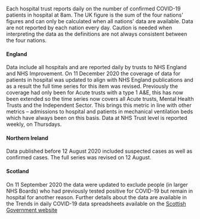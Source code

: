 ﻿Each hospital trust reports daily on the number of confirmed COVID-19 patients in hospital at 8am. The UK figure is the sum of the four nations' figures and can only be calculated when all nations' data are available.  Data are not reported by each nation every day.  Caution is needed when interpreting the data as the definitions are not always consistent between the four nations.

#### England

Data include all hospitals and are reported daily by trusts to NHS England and NHS Improvement. On 11 December 2020 the coverage of data for patients in hospital was updated to align with NHS England publications and as a result the full time series for this item was revised.  Previously the coverage had only been for Acute trusts with a type 1 A&E, this has now been extended so the time series now covers all Acute trusts, Mental Health Trusts and the Independent Sector.  This brings this metric in line with other metrics – admissions to hospital and patients in mechanical ventilation beds which have always been on this basis.  Data at NHS Trust level is reported weekly, on Thursdays.

#### Northern Ireland

Data published before 12 August 2020 included suspected cases as well as confirmed cases.  The full series was revised on 12 August.

#### Scotland

On 11 September 2020 the data were updated to exclude people (in larger NHS Boards) who had previously tested positive for COVID-19 but remain in hospital for another reason.  Further details about the data are available in the Trends in daily COVID-19 data spreadsheets available on the [Scottish Government website](https://www.gov.scot/publications/coronavirus-covid-19-trends-in-daily-data/)
